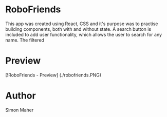 # RoboFriends

This app was created using React, CSS and it's purpose was to practise building components, both with and without state. A search button is included to add user functionality, which allows the user to search for any name. The filtered  

# Preview
[!RoboFriends - Preview] (./robofriends.PNG)

# Author

Simon Maher